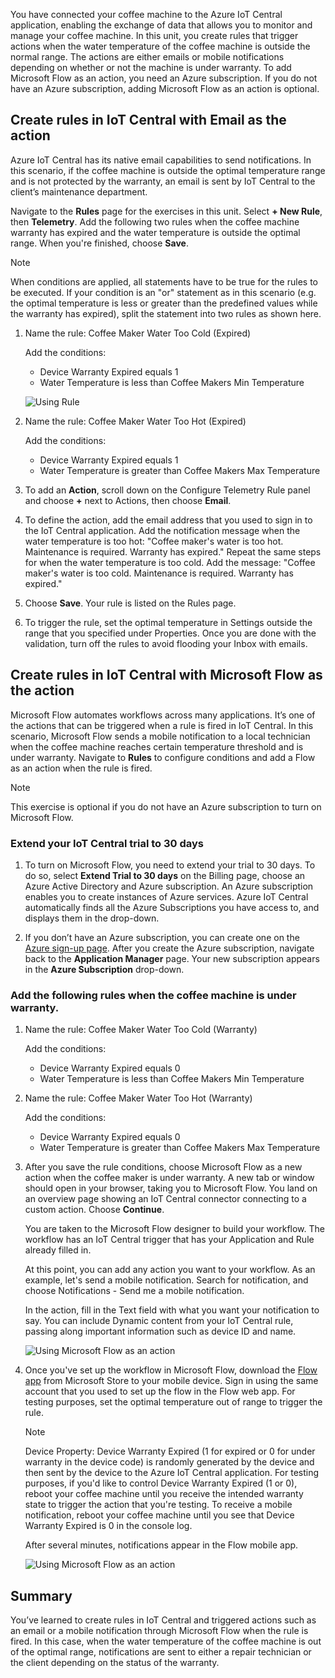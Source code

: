 You have connected your coffee machine to the Azure IoT Central application, enabling the exchange of data that allows you to monitor and manage your coffee machine. In this unit, you create rules that trigger actions when the water temperature of the coffee machine is outside the normal range. The actions are either emails or mobile notifications depending on whether or not the machine is under warranty. To add Microsoft Flow as an action, you need an Azure subscription. If you do not have an Azure subscription, adding Microsoft Flow as an action is optional.

## Create rules in IoT Central with Email as the action
Azure IoT Central has its native email capabilities to send notifications. In this scenario, if the coffee machine is outside the optimal temperature range and is not protected by the warranty, an email is sent by IoT Central to the client’s maintenance department.

Navigate to the **Rules** page for the exercises in this unit. Select **+ New Rule**, then **Telemetry**. Add the following two rules when the coffee machine warranty has expired and the water temperature is outside the optimal range. When you're finished, choose **Save**. 

> [!NOTE]
> When conditions are applied, all statements have to be true for the rules to be executed. If your condition is an "or" statement as in this scenario (e.g. the optimal temperature is less or greater than the predefined values while the warranty has expired), split the statement into two rules as shown here.

1. Name the rule: Coffee Maker Water Too Cold (Expired)

    Add the conditions:      
    * Device Warranty Expired equals 1
    * Water Temperature is less than Coffee Makers Min Temperature

    ![Using Rule](../images/5-flow-a.png)

1. Name the rule: Coffee Maker Water Too Hot (Expired)

    Add the conditions:      
    * Device Warranty Expired equals 1
    * Water Temperature is greater than Coffee Makers Max Temperature

1. To add an **Action**, scroll down on the Configure Telemetry Rule panel and choose **+** next to Actions, then choose **Email**.

1. To define the action, add the email address that you used to sign in to the IoT Central application. Add the notification message when the water temperature is too hot: "Coffee maker's water is too hot. Maintenance is required.  Warranty has expired." Repeat the same steps for when the water temperature is too cold. Add the message: "Coffee maker's water is too cold. Maintenance is required.  Warranty has expired."

1. Choose **Save**. Your rule is listed on the Rules page.

1. To trigger the rule, set the optimal temperature in Settings outside the range that you specified under Properties. Once you are done with the validation, turn off the rules to avoid flooding your Inbox with emails. 

## Create rules in IoT Central with Microsoft Flow as the action

Microsoft Flow automates workflows across many applications. It’s one of the actions that can be triggered when a rule is fired in IoT Central. In this scenario, Microsoft Flow sends a mobile notification to a local technician when the coffee machine reaches certain temperature threshold and is under warranty. Navigate to **Rules** to configure conditions and add a Flow as an action when the rule is fired. 
 
> [!NOTE]
> This exercise is optional if you do not have an Azure subscription to turn on Microsoft Flow.


### Extend your IoT Central trial to 30 days

1. To turn on Microsoft Flow, you need to extend your trial to 30 days. To do so, select **Extend Trial to 30 days** on the Billing page, choose an Azure Active Directory and Azure subscription. An Azure subscription enables you to create instances of Azure services. Azure IoT Central automatically finds all the Azure Subscriptions you have access to, and displays them in the drop-down.
    
1. If you don’t have an Azure subscription, you can create one on the [Azure sign-up page](https://aka.ms/createazuresubscription). After you create the Azure subscription, navigate back to the **Application Manager** page. Your new subscription appears in the **Azure Subscription** drop-down.
        

### Add the following rules when the coffee machine is under warranty. 

1. Name the rule: Coffee Maker Water Too Cold (Warranty)

    Add the conditions:      
    * Device Warranty Expired equals 0
    * Water Temperature is less than Coffee Makers Min Temperature

1. Name the rule: Coffee Maker Water Too Hot (Warranty)

    Add the conditions:      
    * Device Warranty Expired equals 0
    * Water Temperature is greater than Coffee Makers Max Temperature

1. After you save the rule conditions, choose Microsoft Flow as a new action when the coffee maker is under warranty. A new tab or window should open in your browser, taking you to Microsoft Flow. You land on an overview page showing an IoT Central connector connecting to a custom action. Choose **Continue**. 

    You are taken to the Microsoft Flow designer to build your workflow. The workflow has an IoT Central trigger that has your Application and Rule already filled in.

    At this point, you can add any action you want to your workflow. As an example, let's send a mobile notification. Search for notification, and choose Notifications - Send me a mobile notification.

    In the action, fill in the Text field with what you want your notification to say. You can include Dynamic content from your IoT Central rule, passing along important information such as device ID and name.
    
    ![Using Microsoft Flow as an action](../images/5-flow-b.png)

1. Once you've set up the workflow in Microsoft Flow, download the [Flow app](https://www.microsoft.com/en-us/p/microsoft-flow/9nkn0p5l9n84?activetab=pivot%3aoverviewtab) from Microsoft Store to your mobile device. Sign in using the same account that you used to set up the flow in the Flow web app. For testing purposes, set the optimal temperature out of range to trigger the rule. 

    > [!NOTE]
    > Device Property: Device Warranty Expired (1 for expired or 0 for under warranty in the device code) is randomly generated by the device and then sent by the device to the Azure IoT Central application. For testing purposes, if you'd like to control Device Warranty Expired (1 or 0), reboot your coffee machine until you receive the intended warranty state to trigger the action that you're testing. To receive a mobile notification, reboot your coffee machine until you see that Device Warranty Expired is 0 in the console log. 

    After several minutes, notifications appear in the Flow mobile app.

    ![Using Microsoft Flow as an action](../images/5-flow-c.png)

## Summary
You’ve learned to create rules in IoT Central and triggered actions such as an email or a mobile notification through Microsoft Flow when the rule is fired. In this case, when the water temperature of the coffee machine is out of the optimal range, notifications are sent to either a repair technician or the client depending on the status of the warranty. 


